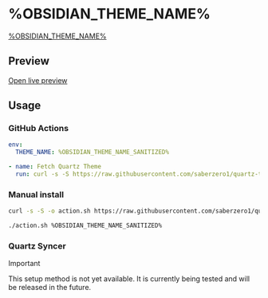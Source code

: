 # %OBSIDIAN_THEME_NAME%

[%OBSIDIAN_THEME_NAME%](%OBSIDIAN_THEME_URL%)

## Preview

[Open live preview](https://quartz-themes.github.io/%OBSIDIAN_THEME_NAME_SANITIZED%/)

## Usage

### GitHub Actions

```yaml
env:
  THEME_NAME: %OBSIDIAN_THEME_NAME_SANITIZED%
```

```yaml
- name: Fetch Quartz Theme
  run: curl -s -S https://raw.githubusercontent.com/saberzero1/quartz-themes/master/action.sh | bash -s -- $THEME_NAME
```

### Manual install

```bash
curl -s -S -o action.sh https://raw.githubusercontent.com/saberzero1/quartz-themes/master/action.sh

./action.sh %OBSIDIAN_THEME_NAME_SANITIZED%
```

### Quartz Syncer

> [!IMPORTANT]
> This setup method is not yet available. It is currently being tested and will be released in the future.
